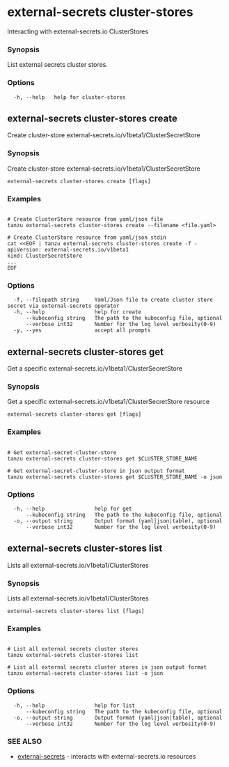 # external-secrets cluster-stores

Interacting with external-secrets.io ClusterStores

### Synopsis

List external secrets cluster stores.

### Options

```
  -h, --help   help for cluster-stores
```

## external-secrets cluster-stores create

Create cluster-store external-secrets.io/v1beta1/ClusterSecretStore

### Synopsis

Create cluster-store external-secrets.io/v1beta1/ClusterSecretStore

```
external-secrets cluster-stores create [flags]
```

### Examples

```

# Create ClusterStore resource from yaml/json file
tanzu external-secrets cluster-stores create --filename <file.yaml>

# Create ClusterStore resource from yaml/json stdin
cat <<EOF | tanzu external-secrets cluster-stores create -f -
apiVersion: external-secrets.io/v1beta1
kind: ClusterSecretStore
...
EOF

```

### Options

```
  -f, --filepath string     Yaml/Json file to create cluster store secret via external-secrets operator
  -h, --help                help for create
      --kubeconfig string   The path to the kubeconfig file, optional
      --verbose int32       Number for the log level verbosity(0-9)
  -y, --yes                 accept all prompts
```

## external-secrets cluster-stores get

Get a specific external-secrets.io/v1beta1/ClusterSecretStore

### Synopsis

Get a specific external-secrets.io/v1beta1/ClusterSecretStore resource

```
external-secrets cluster-stores get [flags]
```

### Examples

```

# Get external-secret-cluster-store
tanzu external-secrets cluster-stores get $CLUSTER_STORE_NAME

# Get external-secret-cluster-store in json output format
tanzu external-secrets cluster-stores get $CLUSTER_STORE_NAME -o json
```

### Options

```
  -h, --help                help for get
      --kubeconfig string   The path to the kubeconfig file, optional
  -o, --output string       Output format (yaml|json|table), optional
      --verbose int32       Number for the log level verbosity(0-9)
```

## external-secrets cluster-stores list

Lists all external-secrets.io/v1beta1/ClusterStores

### Synopsis

Lists all external-secrets.io/v1beta1/ClusterStores

```
external-secrets cluster-stores list [flags]
```

### Examples

```

# List all external secrets cluster stores
tanzu external-secrets cluster-stores list

# List all external secrets cluster stores in json output format
tanzu external-secrets cluster-stores list -o json
```

### Options

```
  -h, --help                help for list
      --kubeconfig string   The path to the kubeconfig file, optional
  -o, --output string       Output format (yaml|json|table), optional
      --verbose int32       Number for the log level verbosity(0-9)
```

### SEE ALSO

* [external-secrets](external-secrets.md)	 - interacts with external-secrets.io resources
